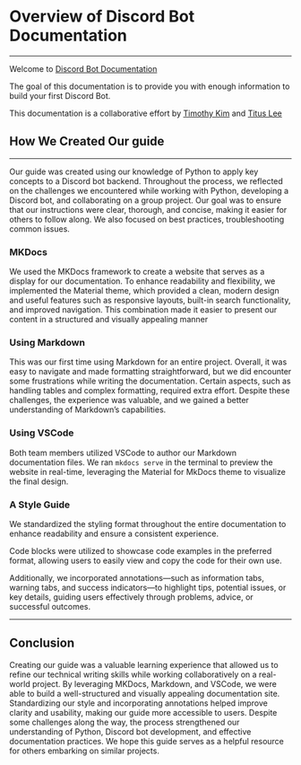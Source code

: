 # Overview of Discord Bot Documentation
----

Welcome to [Discord Bot Documentation](https://github.com/TitusLee2000/Discord-Bot-Documentation) 

The goal of this documentation is to provide you with enough information to build your first Discord Bot. 

This documentation is a collaborative effort by [Timothy Kim](https://github.com/Timothykim21) and [Titus Lee](https://github.com/TitusLee2000/)

## How We Created Our guide
----
Our guide was created using our knowledge of Python to apply key concepts to a Discord bot backend. Throughout the process, we reflected on the challenges we encountered while working with Python, developing a Discord bot, and collaborating on a group project. Our goal was to ensure that our instructions were clear, thorough, and concise, making it easier for others to follow along. We also focused on best practices, troubleshooting common issues.


### MKDocs

We used the MKDocs framework to create a website that serves as a display for our documentation. To enhance readability and flexibility, we implemented the Material theme, which provided a clean, modern design and useful features such as responsive layouts, built-in search functionality, and improved navigation. This combination made it easier to present our content in a structured and visually appealing manner

### Using Markdown

This was our first time using Markdown for an entire project. Overall, it was easy to navigate and made formatting straightforward, but we did encounter some frustrations while writing the documentation. Certain aspects, such as handling tables and complex formatting, required extra effort. Despite these challenges, the experience was valuable, and we gained a better understanding of Markdown’s capabilities.

### Using VSCode

Both team members utilized VSCode to author our Markdown documentation files. We ran `mkdocs serve` in the terminal to preview the website in real-time, leveraging the Material for MkDocs theme to visualize the final design.

### A Style Guide

We standardized the styling format throughout the entire documentation to enhance readability and ensure a consistent experience.

Code blocks were utilized to showcase code examples in the preferred format, allowing users to easily view and copy the code for their own use.

Additionally, we incorporated annotations—such as information tabs, warning tabs, and success indicators—to highlight tips, potential issues, or key details, guiding users effectively through problems, advice, or successful outcomes.

----

## Conclusion

Creating our guide was a valuable learning experience that allowed us to refine our technical writing skills while working collaboratively on a real-world project. By leveraging MKDocs, Markdown, and VSCode, we were able to build a well-structured and visually appealing documentation site. Standardizing our style and incorporating annotations helped improve clarity and usability, making our guide more accessible to users. Despite some challenges along the way, the process strengthened our understanding of Python, Discord bot development, and effective documentation practices. We hope this guide serves as a helpful resource for others embarking on similar projects.